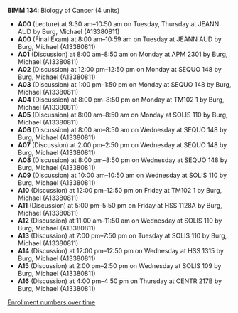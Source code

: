 **BIMM 134**: Biology of Cancer (4 units)

- **A00** (Lecture) at 9:30 am–10:50 am on Tuesday, Thursday at JEANN AUD by Burg, Michael (A13380811)
- **A00** (Final Exam) at 8:00 am–10:59 am on Tuesday at JEANN AUD by Burg, Michael (A13380811)
- **A01** (Discussion) at 8:00 am–8:50 am on Monday at APM 2301 by Burg, Michael (A13380811)
- **A02** (Discussion) at 12:00 pm–12:50 pm on Monday at SEQUO 148 by Burg, Michael (A13380811)
- **A03** (Discussion) at 1:00 pm–1:50 pm on Monday at SEQUO 148 by Burg, Michael (A13380811)
- **A04** (Discussion) at 8:00 pm–8:50 pm on Monday at TM102 1 by Burg, Michael (A13380811)
- **A05** (Discussion) at 8:00 am–8:50 am on Monday at SOLIS 110 by Burg, Michael (A13380811)
- **A06** (Discussion) at 8:00 am–8:50 am on Wednesday at SEQUO 148 by Burg, Michael (A13380811)
- **A07** (Discussion) at 2:00 pm–2:50 pm on Wednesday at SEQUO 148 by Burg, Michael (A13380811)
- **A08** (Discussion) at 8:00 pm–8:50 pm on Wednesday at SEQUO 148 by Burg, Michael (A13380811)
- **A09** (Discussion) at 10:00 am–10:50 am on Wednesday at SOLIS 110 by Burg, Michael (A13380811)
- **A10** (Discussion) at 12:00 pm–12:50 pm on Friday at TM102 1 by Burg, Michael (A13380811)
- **A11** (Discussion) at 5:00 pm–5:50 pm on Friday at HSS 1128A by Burg, Michael (A13380811)
- **A12** (Discussion) at 11:00 am–11:50 am on Wednesday at SOLIS 110 by Burg, Michael (A13380811)
- **A13** (Discussion) at 7:00 pm–7:50 pm on Tuesday at SOLIS 110 by Burg, Michael (A13380811)
- **A14** (Discussion) at 12:00 pm–12:50 pm on Wednesday at HSS 1315 by Burg, Michael (A13380811)
- **A15** (Discussion) at 2:00 pm–2:50 pm on Wednesday at SOLIS 109 by Burg, Michael (A13380811)
- **A16** (Discussion) at 4:00 pm–4:50 pm on Thursday at CENTR 217B by Burg, Michael (A13380811)

[Enrollment numbers over time](./BIMM134.tsv)
